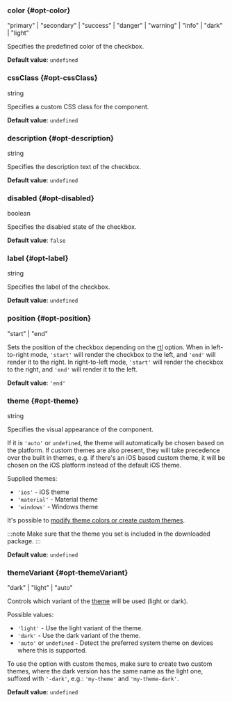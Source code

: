 ### color {#opt-color}

"primary" &#124; "secondary" &#124; "success" &#124; "danger" &#124; "warning" &#124; "info" &#124; "dark" &#124; "light"

Specifies the predefined color of the checkbox.

**Default value**: `undefined`
### cssClass {#opt-cssClass}

string

Specifies a custom CSS class for the component.

**Default value**: `undefined`
### description {#opt-description}

string

Specifies the description text of the checkbox.

**Default value**: `undefined`
### disabled {#opt-disabled}

boolean

Specifies the disabled state of the checkbox.

**Default value**: `false`
### label {#opt-label}

string

Specifies the label of the checkbox.

**Default value**: `undefined`
### position {#opt-position}

"start" &#124; "end"

Sets the position of the checkbox depending on the [rtl](#localization-rtl) option.
When in left-to-right mode, `'start'` will render the checkbox to the left, and `'end'` will render it to the right.
In right-to-left mode, `'start'` will render the checkbox to the right, and `'end'` will render it to the left.

**Default value**: `'end'`
### theme {#opt-theme}

string

Specifies the visual appearance of the component.

If it is `'auto'` or `undefined`, the theme will automatically be chosen based on the platform.
If custom themes are also present, they will take precedence over the built in themes, e.g. if there&#039;s an iOS based custom theme,
it will be chosen on the iOS platform instead of the default iOS theme.

Supplied themes:
- `'ios'` - iOS theme
- `'material'` - Material theme
- `'windows'` - Windows theme

It&#039;s possible to [modify theme colors or create custom themes](https://docs.mobiscroll.com/theming).

:::note
Make sure that the theme you set is included in the downloaded package.
:::

**Default value**: `undefined`
### themeVariant {#opt-themeVariant}

"dark" &#124; "light" &#124; "auto"

Controls which variant of the [theme](#opt-theme) will be used (light or dark).

Possible values:
- `'light'` - Use the light variant of the theme.
- `'dark'` - Use the dark variant of the theme.
- `'auto'` or `undefined` - Detect the preferred system theme on devices where this is supported.

To use the option with custom themes, make sure to create two custom themes, where the dark version has the same name as the light one,
suffixed with `'-dark'`, e.g.: `'my-theme'` and `'my-theme-dark'`.

**Default value**: `undefined`
